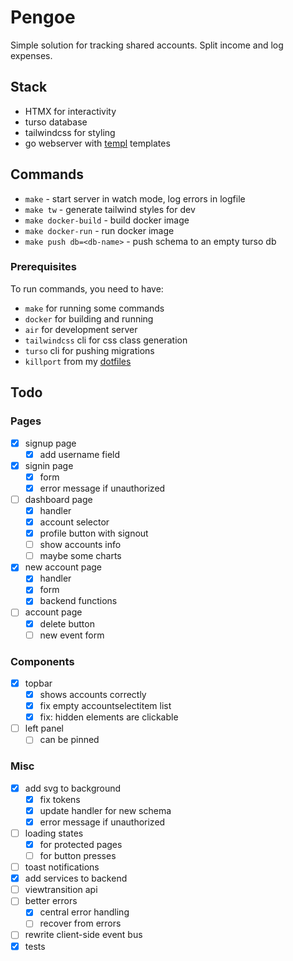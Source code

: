 # Pengoe

Simple solution for tracking shared accounts.
Split income and log expenses.

## Stack

- HTMX for interactivity
- turso database
- tailwindcss for styling
- go webserver with [templ](https://github.com/a-h/templ) templates

## Commands

- `make` - start server in watch mode, log errors in logfile
- `make tw` - generate tailwind styles for dev
- `make docker-build` - build docker image
- `make docker-run` - run docker image
- `make push db=<db-name>` - push schema to an empty turso db

### Prerequisites

To run commands, you need to have:

- `make` for running some commands
- `docker` for building and running
- `air` for development server
- `tailwindcss` cli for css class generation
- `turso` cli for pushing migrations
- `killport` from my [dotfiles](https://github.com/peterszarvas94/dots/blob/main/.local/bin/killport)

## Todo

### Pages

- [x] signup page
  - [x] add username field
- [x] signin page
  - [x] form
  - [x] error message if unauthorized
- [ ] dashboard page
  - [x] handler
  - [x] account selector
  - [x] profile button with signout
  - [ ] show accounts info
  - [ ] maybe some charts
- [x] new account page
  - [x] handler
  - [x] form
  - [x] backend functions
- [ ] account page
  - [x] delete button
  - [ ] new event form

### Components

- [x] topbar 
  - [x] shows accounts correctly
  - [x] fix empty accountselectitem list 
  - [x] fix: hidden elements are clickable
- [ ] left panel
  - [ ] can be pinned

### Misc

- [x] add svg to background
  - [x] fix tokens
  - [x] update handler for new schema
  - [x] error message if unauthorized
- [ ] loading states
  - [x] for protected pages
  - [ ] for button presses
- [ ] toast notifications
- [x] add services to backend
- [ ] viewtransition api
- [ ] better errors
  - [x] central error handling
  - [ ] recover from errors
- [ ] rewrite client-side event bus
- [x] tests
